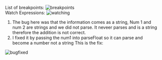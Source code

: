 List of breakpoints:
<img src="(https://github.com/mmaster2020/fa21-cse110-lab4/blob/1628e6b6009250e05db975a5372543b8680e06ee/explore/devtools/result-calculateSum.png)" alt="breakpoints">
<br>
Watch Expressions:
<img src="(https://github.com/mmaster2020/fa21-cse110-lab4/blob/1628e6b6009250e05db975a5372543b8680e06ee/explore/devtools/result-calculateSum.png)" alt="watching">

1. The bug here was that the information comes as a string, Num 1 and num 2 are strings and we did not parse. It neveer parses and is a string therefore the addition is not correct. 
2. I fixed it by passing the num1 into parseFloat so it can parse and become a number not a string
This is the fix:
<img src="(https://github.com/mmaster2020/fa21-cse110-lab4/blob/1628e6b6009250e05db975a5372543b8680e06ee/explore/devtools/fix.png)" alt="bugfixed">



